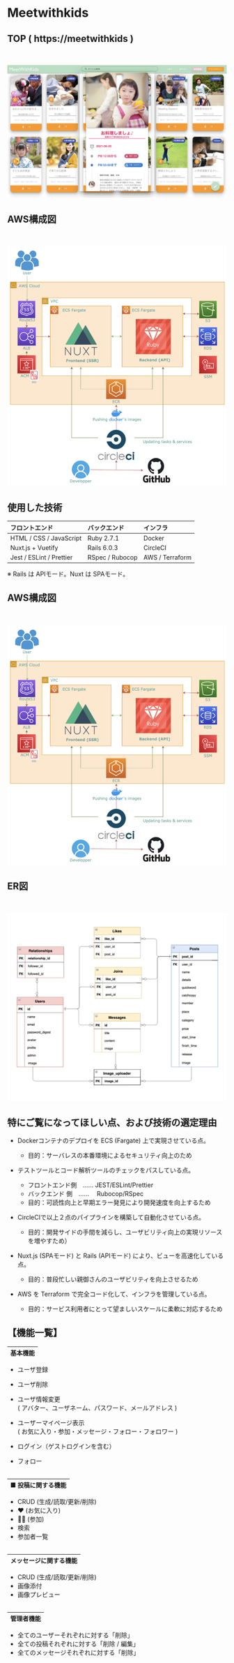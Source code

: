 # Meetwithkids


## TOP ( https://meetwithkids )

<br>

![TOP](frontend/assets/images/readme/top1.png "TOP")
<br>




## AWS構成図
<br>

![AWS](frontend/assets/images/infrastructure3.png "AWS")
<br>



## 使用した技術
| フロントエンド  | バックエンド  | インフラ |
| :--- | :--- | :--- |
| HTML / CSS / JavaScript | Ruby 2.7.1 | Docker |
| Nuxt.js + Vuetify | Rails 6.0.3 | CircleCI |
| Jest / ESLint / Prettier | RSpec / Rubocop | AWS / Terraform |
※ Rails は APIモード。Nuxt は SPAモード。

## AWS構成図
<br>

![AWS](frontend/assets/images/infrastructure3.png "AWS")
<br>


## ER図
<br>

![ER](frontend/assets/images/ER4.png "ER")
<br>


## 特にご覧になってほしい点、および技術の選定理由
* Dockerコンテナのデプロイを ECS (Fargate) 上で実現させている点。<br>
  * 目的：サーバレスの本番環境によるセキュリティ向上のため

* テストツールとコード解析ツールのチェックをパスしている点。<br>
  * フロントエンド側　……   JEST/ESLint/Prettier
  * バックエンド 側　……  　Rubocop/RSpec
  * 目的：可読性向上と早期エラー発見により開発速度を向上するため

* CircleCIで以上２点のパイプラインを構築して自動化させている点。
  * 目的：開発サイドの手間を減らし、ユーザビリティ向上の実現リソースを増やすため）

* Nuxt.js (SPAモード) と Rails (APIモード) により、ビューを高速化している点。<br>
  * 目的：普段忙しい親御さんのユーザビリティを向上させるため

* AWS を Terraform で完全コード化して、インフラを管理している点。<br>
  * 目的：サービス利用者にとって望ましいスケールに柔軟に対応するため


## 【機能一覧】
| 基本機能 |
| :--- |

* ユーザ登録
* ユーザ削除
* ユーザ情報変更<br>
( アバター、ユーザネーム、パスワード、メールアドレス )
* ユーザーマイページ表示<br>
( お気に入り・参加・メッセージ・フォロー・フォロワー )

* ログイン（ゲストログインを含む）
* フォロー
<br><br>

| ■ 投稿に関する機能 |
| :--- |
* CRUD (生成/読取/更新/削除) 
* ❤️ (お気に入り) 
 * 🏃‍♀️ (参加) 
 * 検索 
 * 参加者一覧 
<br><br>

|メッセージに関する機能|
| :--- |
* CRUD (生成/読取/更新/削除) 
* 画像添付
* 画像プレビュー 
<br><br>

| 管理者機能 |
| :--- |
* 全てのユーザーそれぞれに対する「削除」<br>
* 全ての投稿それぞれに対する「削除 / 編集」<br>
* 全てのメッセージそれぞれに対する「削除」<br>



